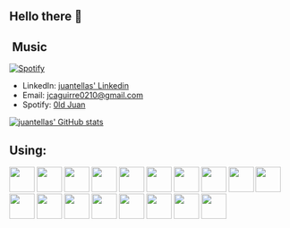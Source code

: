 ## Hello there 👋

## &nbsp;Music

[![Spotify](https://spotify-github-profile.kittinanx.com/api/view?uid=khh54zpevdtbth569z60w7cqq&cover_image=true&theme=novatorem&show_offline=false&background_color=121212&interchange=true&bar_color=53b14f&bar_color_cover=true)](https://spotify-github-profile.kittinanx.com/api/view?uid=khh54zpevdtbth569z60w7cqq&redirect=true)

- LinkedIn: [juantellas' Linkedin](https://www.linkedin.com/in/juan-camilo-aguirre-202881314/)
- Email: jcaguirre0210@gmail.com
- Spotify: [0ld Juan](https://open.spotify.com/user/khh54zpevdtbth569z60w7cqq?si=b2c483a0e7cb47e0)

[![juantellas' GitHub stats](https://github-readme-stats.vercel.app/api?username=juantellas)](https://github.com/anuraghazra/github-readme-stats)

<h2>Using:</h2>

<p align="left">
  <img src="https://cdn.jsdelivr.net/gh/devicons/devicon@latest/icons/anaconda/anaconda-original.svg" width="45" height="45" />
   <img src="https://cdn.jsdelivr.net/gh/devicons/devicon@latest/icons/apachespark/apachespark-original.svg" width="45" height="45"/>    
  <img src="https://cdn.jsdelivr.net/gh/devicons/devicon/icons/vscode/vscode-original.svg" width="45" height="45" />
  <img src="https://cdn.jsdelivr.net/gh/devicons/devicon@latest/icons/dbeaver/dbeaver-original.svg" width="45" height="45" />
  <img src="https://cdn.jsdelivr.net/gh/devicons/devicon@latest/icons/docker/docker-original.svg" width="45" height="45" />
  <img src="https://cdn.jsdelivr.net/gh/devicons/devicon@latest/icons/git/git-original.svg" width="45" height="45" />
  <img src="https://cdn.jsdelivr.net/gh/devicons/devicon@latest/icons/jupyter/jupyter-original-wordmark.svg" width="45" height="45" />
  <img src="https://cdn.jsdelivr.net/gh/devicons/devicon@latest/icons/kaggle/kaggle-original.svg" width="45" height="45" />
  <img src="https://cdn.jsdelivr.net/gh/devicons/devicon@latest/icons/scikitlearn/scikitlearn-original.svg" width="45" height="45" />    
  <img src="https://cdn.jsdelivr.net/gh/devicons/devicon@latest/icons/matplotlib/matplotlib-original.svg" width="45" height="45" />
  <img src="https://cdn.jsdelivr.net/gh/devicons/devicon@latest/icons/mysql/mysql-original.svg" width="45" height="45" />
  <img src="https://cdn.jsdelivr.net/gh/devicons/devicon@latest/icons/numpy/numpy-original.svg" width="45" height="45" />
  <img src="https://cdn.jsdelivr.net/gh/devicons/devicon@latest/icons/pandas/pandas-original.svg" width="45" height="45" />
  <img src="https://cdn.jsdelivr.net/gh/devicons/devicon@latest/icons/plotly/plotly-original.svg" width="45" height="45" />
  <img src="https://cdn.jsdelivr.net/gh/devicons/devicon@latest/icons/postgresql/postgresql-original.svg" width="45" height="45" />
  <img src="https://cdn.jsdelivr.net/gh/devicons/devicon@latest/icons/python/python-original.svg" width="45" height="45" />
  <img src="https://cdn.jsdelivr.net/gh/devicons/devicon@latest/icons/r/r-original.svg" width="45" height="45" />
  <img src="https://cdn.jsdelivr.net/gh/devicons/devicon@latest/icons/tensorflow/tensorflow-original.svg" width="45" height="45"/>
          
</p>



          

